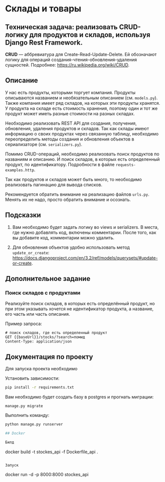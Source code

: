 # Склады и товары

## Техническая задача: реализовать CRUD-логику для продуктов и складов, используя Django Rest Framework.

**CRUD** — аббревиатура для Create-Read-Update-Delete. Ей обозначают логику для операций создания-чтения-обновления-удаления сущностей. Подробнее: https://ru.wikipedia.org/wiki/CRUD.

## Описание

У нас есть продукты, которыми торгует компания. Продукты описываются названием и необязательным описанием (см. `models.py`). Также компания имеет ряд складов, на которых эти продукты хранятся. У продукта на складе есть стоимость хранения, поэтому один и тот же продукт может иметь разные стоимости на разных складах.

Необходимо реализовать REST API для создания, получения, обновления, удаления продуктов и складов. Так как склады имеют информацию о своих продуктах через связанную таблицу, необходимо переопределить методы создания и обновления объектов в сериализаторе (см. `serializers.py`).

Помимо CRUD-операций, необходимо реализовать поиск продуктов по названиям и описанию. И поиск складов, в которых есть определенный продукт, по идентификатору. Подробности в файле `requests-examples.http`.

Так как продуктов и складов может быть много, то необходимо реализовать пагинацию для вывода списков.

Рекомендуется обратить внимание на реализацию файлов `urls.py`. Менять их не надо, просто обратить внимание и осознать.

## Подсказки

1. Вам необходимо будет задать логику во views и serializers. В места, где нужно добавлять код, включены комментарии. После того, как вы добавите код, комментарии можно удалить.

2. Для обновления объектов удобно использовать метод `update_or_create`: https://docs.djangoproject.com/en/3.2/ref/models/querysets/#update-or-create.

## Дополнительное задание

### Поиск складов с продуктами

Реализуйте поиск складов, в которых есть определённый продукт, но при этом указывать хочется не идентификатор продукта, а название, его часть или часть описания.

Пример запроса:

```
# поиск складов, где есть определенный продукт
GET {{baseUrl}}/stocks/?search=помид
Content-Type: application/json
```

## Документация по проекту

Для запуска проекта необходимо

Установить зависимости:

```bash
pip install -r requirements.txt
```

Вам необходимо будет создать базу в postgres и прогнать миграции:

```base
manage.py migrate
```

Выполнить команду:

```bash
python manage.py runserver

## Docker

Билд

```
docker build -t stockes_api -f Dockerfile_api .
```

Запуск

```
docker run -d -p 8000:8000 stockes_api
```


```
